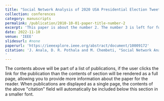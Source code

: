 ```yaml
---
title: "Social Network Analysis of 2020 USA Presidential Election Tweets"
collection: conferences
category: manuscripts
permalink: /publication/2010-10-01-paper-title-number-2
excerpt: 'This paper is about the number 2. The number 3 is left for future work.'
date: 2022-11-10
venue: 'IEEE'
slidesurl: #none
paperurl: 'https://ieeexplore.ieee.org/abstract/document/10009172'
citation: 'J. Anala, D. R. Pothala and M. Chembeti, "Social Network Analysis of 2020 USA Presidential Election Tweets," 2022 International Conference on Advances in Computing, Communication and Materials (ICACCM), Dehradun, India, 2022, pp. 1-7, doi: 10.1109/ICACCM56405.2022.10009172.
'
---
```


The contents above will be part of a list of publications, if the user clicks the link for the publication than the contents of section will be rendered as a full page, allowing you to provide more information about the paper for the reader. When publications are displayed as a single page, the contents of the above "citation" field will automatically be included below this section in a smaller font.